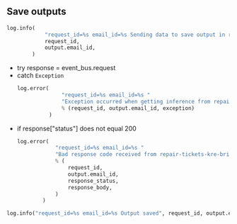 ## Save outputs


```python
log.info(
            "request_id=%s email_id=%s Sending data to save output in repair-tickets-kre-bridge",
            request_id,
            output.email_id,
        )
```
* try 
  response = event_bus.request
* catch `Exception`
  ```python
  log.error(
                "request_id=%s email_id=%s "
                "Exception occurred when getting inference from repair-tickets-kre-bridge: %s"
                % (request_id, output.email_id, exception)
            )
  ```
* if response["status"] does not equal 200
  ```python
  log.error(
              "request_id=%s email_id=%s "
              "Bad response code received from repair-tickets-kre-bridge: %s - %s"
              % (
                  request_id,
                  output.email_id,
                  response_status,
                  response_body,
              )
          )
  ```
```python
log.info("request_id=%s email_id=%s Output saved", request_id, output.email_id)
```
